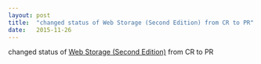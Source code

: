 ```yaml
---
layout: post
title:  "changed status of Web Storage (Second Edition) from CR to PR"
date:   2015-11-26
---
```


changed status of [Web Storage (Second Edition)](/spec/webstorage) from CR to PR

